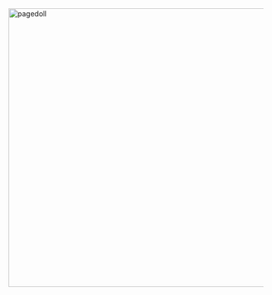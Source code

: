 <div class="fixed-bottom pb-2" style="center:inherit;bottom:1%;">
<img src="https://pbs.twimg.com/media/Gpa7K4FaoAAtUtT?format=jpg&name=4096x4096" class="fa-bounce tooltipster hidden-sm-down" alt="pagedoll"
style="width:550px;">
</div>
